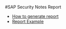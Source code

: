 #SAP Security Notes Report
* [How to generate report](./how_to_prepare_sap_softs.md)
* [Report Example](./sap_security_notes_report.md)
